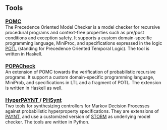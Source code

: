 <h1 id="tools"></h1>
<h2 style="margin: 60px 0px 10px;">Tools</h2>
<h3 style="margin: 20px 0px 0px;">
<a href='https://github.com/michiari/POMC'>POMC</a>
</h3>
The Precedence Oriented Model Checker is a model checker for recursive procedural programs and context-free properties such as pre/post conditions and exception safety. It supports a custom domain-specific programming language, MiniProc, and specifications expressed in the logic <a href='https://doi.org/10.46298/lmcs-18(3:11)2022'>POTL</a> (standing for Precedence Oriented Temporal Logic). The tool is written in Haskell.

<h3 style="margin: 20px 0px 0px;">
<a href='https://github.com/michiari/POMC'>POPACheck</a>
</h3>
An extension of POMC towards the verification of probabilistic recursive programs. It support a custom domain-specific programming language, MiniProb, and specifications in LTL and a fragment of POTL. The extension is written in Haskell as well.

<h3 style="margin: 20px 0px 0px;">
<a href='https://github.com/probing-lab/HyperPAYNT'> HyperPAYNT </a> / <a href='https://github.com/francescopont/hyper-synthesis'> PHSynt </a>
</h3>
Two tools for synthesizing controllers for  Markov Decision Processes against probabilistic hyperproperty specifications. They are extensions of <a href='https://github.com/randriu/synthesis'>PAYNT</a>, and use a customized version of <a href='https://www.stormchecker.org/'>STORM</a> as underlying model checker. The tools are written in Python.